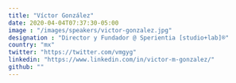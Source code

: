 ```yaml
---
title: "Víctor González"
date: 2020-04-04T07:37:30-05:00
image : "/images/speakers/victor-gonzalez.jpg"
designation : "Director y Fundador @ Sperientia [studio+lab]®"
country: "mx"
twitter: "https://twitter.com/vmgyg"
linkedin: "https://www.linkedin.com/in/victor-m-gonzalez/"
github: ""
---
```


